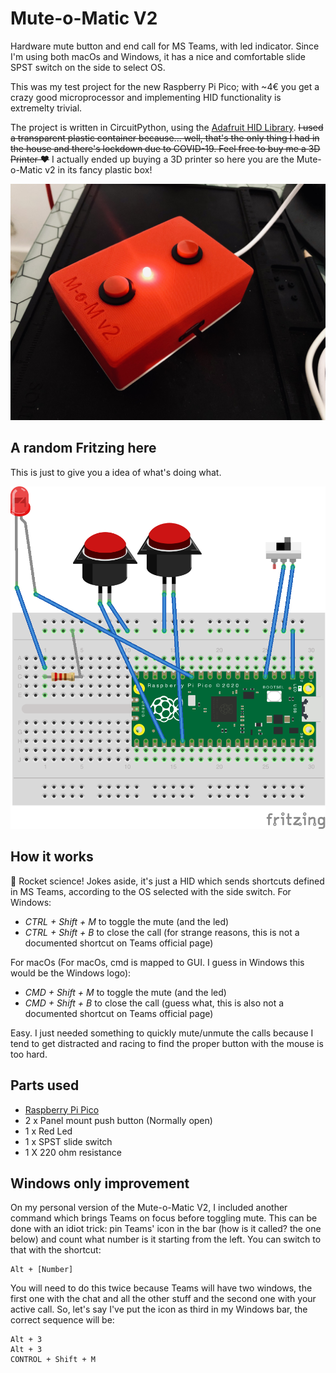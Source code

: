 # Mute-o-Matic V2

Hardware mute button and end call for MS Teams, with led indicator. Since I'm using both macOs and Windows, it has a nice and comfortable slide SPST switch on the side to select OS.

This was my test project for the new Raspberry Pi Pico; with ~4€ you get a crazy good microprocessor and implementing HID functionality is extremelty trivial.

The project is written in CircuitPython, using the [Adafruit HID Library](https://circuitpython.readthedocs.io/projects/hid/en/latest/index.html). ~~I used a transparent plastic container because... well, that's the only thing I had in the house and there's lockdown due to COVID-19. Feel free to buy me a 3D Printer ❤️~~ I actually ended up buying a 3D printer so here you are the Mute-o-Matic v2 in its fancy plastic box!

![Mute-o-matic from the top](https://github.com/ttan/Mute-o-Matic-V2/blob/main/img/IMG_4726.jpg?raw=true)

## A random Fritzing here

This is just to give you a idea of what's doing what.

![Fritzing](https://github.com/ttan/Mute-o-Matic-V2/blob/main/img/mute-o-matic.png?raw=true)

## How it works
🚀 Rocket science! Jokes aside, it's just a HID which sends shortcuts defined in MS Teams, according to the OS selected with the side switch.
For Windows:
- *CTRL + Shift + M* to toggle the mute (and the led)
- *CTRL + Shift + B* to close the call (for strange reasons, this is not a documented shortcut on Teams official page)

For macOs (For macOs, cmd is mapped to GUI. I guess in Windows this would be the Windows logo):
- *CMD + Shift + M* to toggle the mute (and the led)
- *CMD + Shift + B* to close the call (guess what, this is also not a documented shortcut on Teams official page)

Easy. I just needed something to quickly mute/unmute the calls because I tend to get distracted and racing to find the proper button with the mouse is too hard.

## Parts used
- [Raspberry Pi Pico](https://www.raspberrypi.org/documentation/pico/getting-started/)
- 2 x Panel mount push button (Normally open)
- 1 x Red Led
- 1 x SPST slide switch
- 1 X 220 ohm resistance

## Windows only improvement
On my personal version of the Mute-o-Matic V2, I included another command which brings Teams on focus before toggling mute. This can be done with an idiot trick: pin Teams' icon in the bar (how is it called? the one below) and count what number is it starting from the left. You can switch to that with the shortcut: 
```
Alt + [Number]
```
You will need to do this twice because Teams will have two windows, the first one with the chat and all the other stuff and the second one with your active call. So, let's say I've put the icon as third in my Windows bar, the correct sequence will be:
```
Alt + 3
Alt + 3
CONTROL + Shift + M
```
